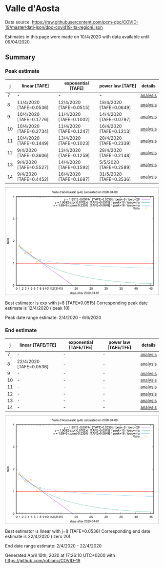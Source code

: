 # Valle d'Aosta


Data source: https://raw.githubusercontent.com/pcm-dpc/COVID-19/master/dati-json/dpc-covid19-ita-regioni.json

Estimates in this page were made on 10/4/2020 with data available until 09/04/2020.


## Summary 

### Peak estimate 
|j|linear [TAFE]|exponential [TAFE]|power law [TAFE]|details|
|---|----|-----------|---------|-------|
|7|-|-|-|[analysis](COVID-19_valle_d'aosta_j7_2020-04-09.md)|
|8|11/4/2020 [TAFE=0.0536]|12/4/2020 [TAFE=0.0515]|18/4/2020 [TAFE=0.0649]|[analysis](COVID-19_valle_d'aosta_j8_2020-04-09.md)|
|9|10/4/2020 [TAFE=0.1776]|11/4/2020 [TAFE=0.1002]|14/4/2020 [TAFE=0.0797]|[analysis](COVID-19_valle_d'aosta_j9_2020-04-09.md)|
|10|10/4/2020 [TAFE=0.2734]|11/4/2020 [TAFE=0.1247]|16/4/2020 [TAFE=0.1213]|[analysis](COVID-19_valle_d'aosta_j10_2020-04-09.md)|
|11|10/4/2020 [TAFE=0.1449]|13/4/2020 [TAFE=0.1023]|28/4/2020 [TAFE=0.2339]|[analysis](COVID-19_valle_d'aosta_j11_2020-04-09.md)|
|12|9/4/2020 [TAFE=0.3606]|13/4/2020 [TAFE=0.1259]|28/4/2020 [TAFE=0.2148]|[analysis](COVID-19_valle_d'aosta_j12_2020-04-09.md)|
|13|9/4/2020 [TAFE=0.5527]|14/4/2020 [TAFE=0.1592]|5/5/2020 [TAFE=0.2589]|[analysis](COVID-19_valle_d'aosta_j13_2020-04-09.md)|
|14|9/4/2020 [TAFE=0.4452]|16/4/2020 [TAFE=0.1687]|31/5/2020 [TAFE=0.3536]|[analysis](COVID-19_valle_d'aosta_j14_2020-04-09.md)|

![best peak estimate](COVID-19_valle_d'aosta_j8_2020-04-09.png)

Best estimator is exp with j=8 (TAFE=0.0515)
Corresponding peak date estimate is 12/4/2020 (ipeak 10)


Peak date range estimate: 2/4/2020 - 6/6/2020

### End estimate 
|j|linear [TAFE/TFE]|exponential [TAFE/TFE]|power law [TAFE/TFE]|details|
|---|----|-----------|---------|-------|
|7|-|-|-|[analysis](COVID-19_valle_d'aosta_j7_2020-04-09.md)|
|8|22/4/2020 [TAFE=0.0536]|-|-|[analysis](COVID-19_valle_d'aosta_j8_2020-04-09.md)|
|9|-|-|-|[analysis](COVID-19_valle_d'aosta_j9_2020-04-09.md)|
|10|-|-|-|[analysis](COVID-19_valle_d'aosta_j10_2020-04-09.md)|
|11|-|-|-|[analysis](COVID-19_valle_d'aosta_j11_2020-04-09.md)|
|12|-|-|-|[analysis](COVID-19_valle_d'aosta_j12_2020-04-09.md)|
|13|-|-|-|[analysis](COVID-19_valle_d'aosta_j13_2020-04-09.md)|
|14|-|-|-|[analysis](COVID-19_valle_d'aosta_j14_2020-04-09.md)|

![best zero estimate](COVID-19_valle_d'aosta_j8_2020-04-09.png)

Best estimator is linear with j=8 (TAFE=0.0536)
Corresponding end date estimate is 22/4/2020 (izero 20)


End date range estimate: 2/4/2020 - 22/4/2020

Generated April 10th, 2020 at 17:26:10 UTC+0200 with https://github.com/robianc/COVID-19
